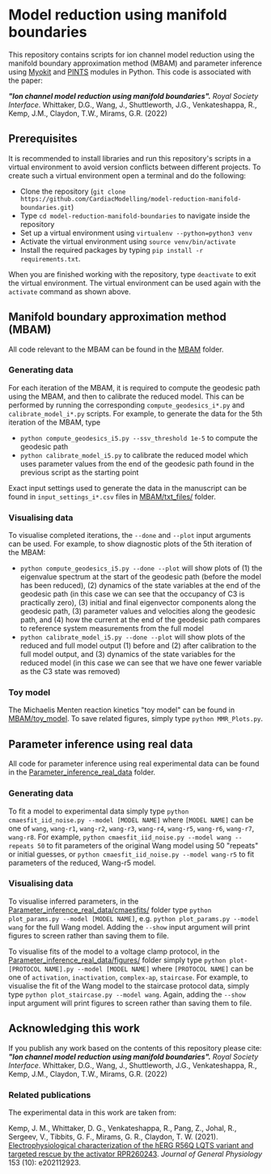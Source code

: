 # Model reduction using manifold boundaries

This repository contains scripts for ion channel model reduction using the manifold boundary approximation method (MBAM) and parameter inference using [Myokit](http://myokit.org) and [PINTS](https://github.com/pints-team/pints) modules in Python. This code is associated with the paper:

***"Ion channel model reduction using manifold boundaries".*** *Royal Society Interface*. Whittaker, D.G., Wang, J., Shuttleworth, J.G., Venkateshappa, R., Kemp, J.M., Claydon, T.W., Mirams, G.R. (2022)

## Prerequisites
It is recommended to install libraries and run this repository's scripts in a virtual environment to avoid version conflicts between different projects.
To create such a virtual environment open a terminal and do the following:
- Clone the repository (`git clone https://github.com/CardiacModelling/model-reduction-manifold-boundaries.git`)
- Type `cd model-reduction-manifold-boundaries` to navigate inside the repository
- Set up a virtual environment using `virtualenv --python=python3 venv`
- Activate the virtual environment using `source venv/bin/activate`
- Install the required packages by typing `pip install -r requirements.txt`.

When you are finished working with the repository, type `deactivate` to exit the virtual environment. The virtual environment can be used again with the `activate` command as shown above.

## Manifold boundary approximation method (MBAM)

All code relevant to the MBAM can be found in the [MBAM](https://github.com/CardiacModelling/model-reduction-manifold-boundaries/tree/main/MBAM) folder.

### Generating data

For each iteration of the MBAM, it is required to compute the geodesic path using the MBAM, and then to calibrate the reduced model. This can be performed by running the corresponding `compute_geodesics_i*.py` and `calibrate_model_i*.py` scripts. For example, to generate the data for the 5th iteration of the MBAM, type

- `python compute_geodesics_i5.py --ssv_threshold 1e-5` to compute the geodesic path
- `python calibrate_model_i5.py` to calibrate the reduced model which uses parameter values from the end of the geodesic path found in the previous script as the starting point

Exact input settings used to generate the data in the manuscript can be found in `input_settings_i*.csv` files in [MBAM/txt_files/](https://github.com/CardiacModelling/model-reduction-manifold-boundaries/tree/main/MBAM/txt_files) folder.

### Visualising data

To visualise completed iterations, the `--done` and `--plot` input arguments can be used. For example, to show diagnostic plots of the 5th iteration of the MBAM:

- `python compute_geodesics_i5.py --done --plot` will show plots of (1) the eigenvalue spectrum at the start of the geodesic path (before the model has been reduced), (2) dynamics of the state variables at the end of the geodesic path (in this case we can see that the occupancy of C3 is practically zero), (3) initial and final eigenvector components along the geodesic path, (3) parameter values and velocities along the geodesic path, and (4) how the current at the end of the geodesic path compares to reference system measurements from the full model
- `python calibrate_model_i5.py --done --plot` will show plots of the reduced and full model output (1) before and (2) after calibration to the full model output, and (3) dynamics of the state variables for the reduced model (in this case we can see that we have one fewer variable as the C3 state was removed)

### Toy model

The Michaelis Menten reaction kinetics "toy model" can be found in [MBAM/toy_model](https://github.com/CardiacModelling/model-reduction-manifold-boundaries/tree/main/MBAM/toy_model). To save related figures, simply type `python MMR_Plots.py`.

## Parameter inference using real data

All code for parameter inference using real experimental data can be found in the [Parameter_inference_real_data](https://github.com/CardiacModelling/model-reduction-manifold-boundaries/tree/main/Parameter_inference_real_data) folder.

### Generating data

To fit a model to experimental data simply type `python cmaesfit_iid_noise.py --model [MODEL NAME]` where `[MODEL NAME]` can be one of `wang`, `wang-r1`, `wang-r2`, `wang-r3`, `wang-r4`, `wang-r5`, `wang-r6`, `wang-r7`, `wang-r8`. For example, `python cmaesfit_iid_noise.py --model wang --repeats 50` to fit parameters of the original Wang model using 50 "repeats" or initial guesses, or `python cmaesfit_iid_noise.py --model wang-r5` to fit parameters of the reduced, Wang-r5 model.

### Visualising data

To visualise inferred parameters, in the [Parameter_inference_real_data/cmaesfits/](https://github.com/CardiacModelling/model-reduction-manifold-boundaries/tree/main/Parameter_inference_real_data/cmaesfits) folder type `python plot_params.py --model [MODEL NAME]`, e.g. `python plot_params.py --model wang` for the full Wang model. Adding the `--show` input argument will print figures to screen rather than saving them to file.

To visualise fits of the model to a voltage clamp protocol, in the [Parameter_inference_real_data/figures/](https://github.com/CardiacModelling/model-reduction-manifold-boundaries/tree/main/Parameter_inference_real_data/figures) folder simply type `python plot-[PROTOCOL NAME].py --model [MODEL NAME]` where `[PROTOCOL NAME]` can be one of `activation`, `inactivation`, `complex-ap`, `staircase`. For example, to visualise the fit of the Wang model to the staircase protocol data, simply type `python plot_staircase.py --model wang`. Again, adding the `--show` input argument will print figures to screen rather than saving them to file.

## Acknowledging this work

If you publish any work based on the contents of this repository please cite:  
***"Ion channel model reduction using manifold boundaries".*** *Royal Society Interface*. Whittaker, D.G., Wang, J., Shuttleworth, J.G., Venkateshappa, R., Kemp, J.M., Claydon, T.W., Mirams, G.R. (2022)

### Related publications

The experimental data in this work are taken from:

Kemp, J. M., Whittaker, D. G., Venkateshappa, R., Pang, Z., Johal, R., Sergeev, V., Tibbits, G. F., Mirams, G. R., Claydon, T. W.
(2021).
[Electrophysiological characterization of the hERG R56Q LQTS variant and targeted rescue by the activator RPR260243](https://doi.org/10.1085/jgp.202112923).
_Journal of General Physiology_ 153 (10): e202112923.

